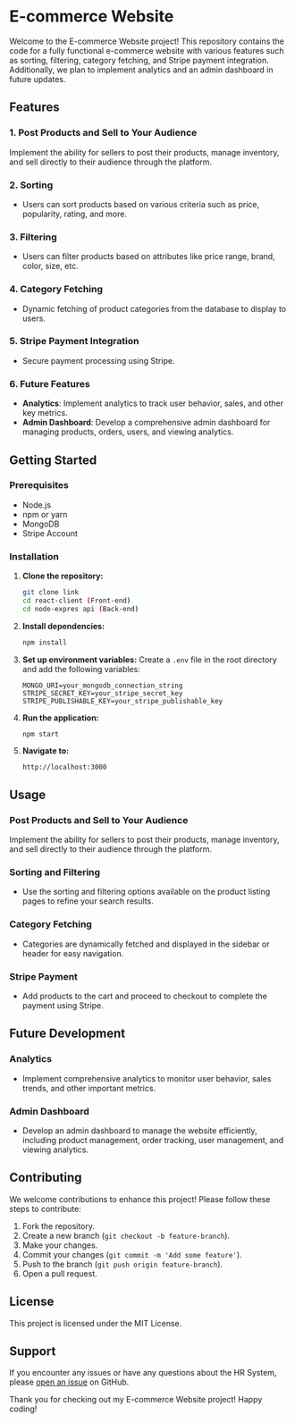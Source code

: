 # E-commerce Website

Welcome to the E-commerce Website project! This repository contains the code for a fully functional e-commerce website with various features such as sorting, filtering, category fetching, and Stripe payment integration. Additionally, we plan to implement analytics and an admin dashboard in future updates.

## Features

### 1. Post Products and Sell to Your Audience
Implement the ability for sellers to post their products, manage inventory, and sell directly to their audience through the platform.

### 2. Sorting
- Users can sort products based on various criteria such as price, popularity, rating, and more.

### 3. Filtering
- Users can filter products based on attributes like price range, brand, color, size, etc.

### 4. Category Fetching
- Dynamic fetching of product categories from the database to display to users.

### 5. Stripe Payment Integration
- Secure payment processing using Stripe.

### 6. Future Features
- **Analytics**: Implement analytics to track user behavior, sales, and other key metrics.
- **Admin Dashboard**: Develop a comprehensive admin dashboard for managing products, orders, users, and viewing analytics.

## Getting Started

### Prerequisites
- Node.js
- npm or yarn
- MongoDB
- Stripe Account

### Installation

1. **Clone the repository:**
   ```bash
   git clone link
   cd react-client (Front-end)
   cd node-expres api (Back-end)
   ```

2. **Install dependencies:**
   ```bash
   npm install
   ```

3. **Set up environment variables:**
   Create a `.env` file in the root directory and add the following variables:
   ```plaintext
   MONGO_URI=your_mongodb_connection_string
   STRIPE_SECRET_KEY=your_stripe_secret_key
   STRIPE_PUBLISHABLE_KEY=your_stripe_publishable_key
   ```

4. **Run the application:**
   ```bash
   npm start
   ```

5. **Navigate to:**
   ```
   http://localhost:3000
   ```

## Usage

### Post Products and Sell to Your Audience
Implement the ability for sellers to post their products, manage inventory, and sell directly to their audience through the platform.

### Sorting and Filtering
- Use the sorting and filtering options available on the product listing pages to refine your search results.

### Category Fetching
- Categories are dynamically fetched and displayed in the sidebar or header for easy navigation.

### Stripe Payment
- Add products to the cart and proceed to checkout to complete the payment using Stripe.

## Future Development

### Analytics
- Implement comprehensive analytics to monitor user behavior, sales trends, and other important metrics.

### Admin Dashboard
- Develop an admin dashboard to manage the website efficiently, including product management, order tracking, user management, and viewing analytics.

## Contributing

We welcome contributions to enhance this project! Please follow these steps to contribute:

1. Fork the repository.
2. Create a new branch (`git checkout -b feature-branch`).
3. Make your changes.
4. Commit your changes (`git commit -m 'Add some feature'`).
5. Push to the branch (`git push origin feature-branch`).
6. Open a pull request.

## License

This project is licensed under the MIT License.

## Support
If you encounter any issues or have any questions about the HR System, please [open an issue](https://github.com/nikhil-shawn/react-node-web-app/issues) on GitHub.

Thank you for checking out my E-commerce Website project! Happy coding!
